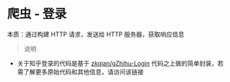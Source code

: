 # 爬虫 - 登录

本质：通过构建 HTTP 请求，发送给 HTTP 服务器，获取响应信息

> 说明
- 关于知乎登录的代码是基于 [zkqian/gZhihu-Login](https://github.com/zkqiang/Zhihu-Login) 代码之上做的简单封装，若需了解更多原始代码和其他信息，请访问该链接
 
